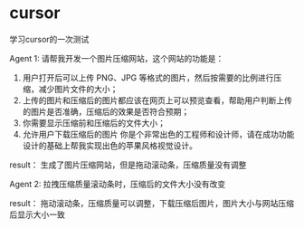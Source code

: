 # cursor
学习cursor的一次测试

Agent 1:
请帮我开发一个图片压缩网站，这个网站的功能是：
1. 用户打开后可以上传 PNG、JPG 等格式的图片，然后按需要的比例进行压缩，减少图片文件的大小；
2. 上传的图片和压缩后的图片都应该在网页上可以预览查看，帮助用户判断上传的图片是否准确，压缩后的效果是否符合预期；
3. 你需要显示压缩前和压缩后的文件大小；
4. 允许用户下载压缩后的图片
你是个非常出色的工程师和设计师，请在成功功能设计的基础上帮我实现出色的苹果风格视觉设计。

result：
生成了图片压缩网站，但是拖动滚动条，压缩质量没有调整

Agent 2:
拉拽压缩质量滚动条时，压缩后的文件大小没有改变

result：
拖动滚动条，压缩质量可以调整，下载压缩后图片，图片大小与网站压缩后显示大小一致
